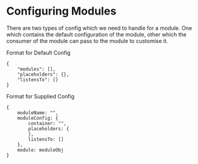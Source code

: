# Configuring Modules

There are two types of config which we need to handle for a module. One which contains the default configuration of the module, other which the consumer of the module can pass to the module to customise it.

Format for Default Config

```
{
    "modules": [],
    "placeholders": {},
    "listensTo": []
}
```

Format for Supplied Config

```
{
    moduleName: "",
    moduleConfig: {
        container: "",
        placeholders: {
        },
        listensTo: []
    },
    module: moduleObj
}
```



